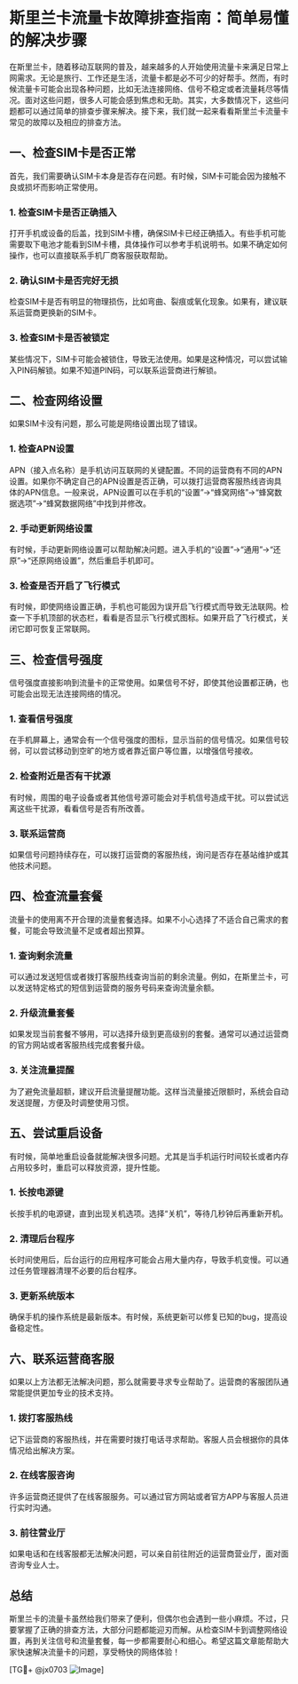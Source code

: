# 斯里兰卡流量卡故障排查指南：简单易懂的解决步骤

在斯里兰卡，随着移动互联网的普及，越来越多的人开始使用流量卡来满足日常上网需求。无论是旅行、工作还是生活，流量卡都是必不可少的好帮手。然而，有时候流量卡可能会出现各种问题，比如无法连接网络、信号不稳定或者流量耗尽等情况。面对这些问题，很多人可能会感到焦虑和无助。其实，大多数情况下，这些问题都可以通过简单的排查步骤来解决。接下来，我们就一起来看看斯里兰卡流量卡常见的故障以及相应的排查方法。

## 一、检查SIM卡是否正常

首先，我们需要确认SIM卡本身是否存在问题。有时候，SIM卡可能会因为接触不良或损坏而影响正常使用。

### 1. 检查SIM卡是否正确插入

打开手机或设备的后盖，找到SIM卡槽，确保SIM卡已经正确插入。有些手机可能需要取下电池才能看到SIM卡槽，具体操作可以参考手机说明书。如果不确定如何操作，也可以直接联系手机厂商客服获取帮助。

### 2. 确认SIM卡是否完好无损

检查SIM卡是否有明显的物理损伤，比如弯曲、裂痕或氧化现象。如果有，建议联系运营商更换新的SIM卡。

### 3. 检查SIM卡是否被锁定

某些情况下，SIM卡可能会被锁住，导致无法使用。如果是这种情况，可以尝试输入PIN码解锁。如果不知道PIN码，可以联系运营商进行解锁。

## 二、检查网络设置

如果SIM卡没有问题，那么可能是网络设置出现了错误。

### 1. 检查APN设置

APN（接入点名称）是手机访问互联网的关键配置。不同的运营商有不同的APN设置。如果你不确定自己的APN设置是否正确，可以拨打运营商客服热线咨询具体的APN信息。一般来说，APN设置可以在手机的“设置”->“蜂窝网络”->“蜂窝数据选项”->“蜂窝数据网络”中找到并修改。

### 2. 手动更新网络设置

有时候，手动更新网络设置可以帮助解决问题。进入手机的“设置”->“通用”->“还原”->“还原网络设置”，然后重启手机即可。

### 3. 检查是否开启了飞行模式

有时候，即使网络设置正确，手机也可能因为误开启飞行模式而导致无法联网。检查一下手机顶部的状态栏，看看是否显示飞行模式图标。如果开启了飞行模式，关闭它即可恢复正常联网。

## 三、检查信号强度

信号强度直接影响到流量卡的正常使用。如果信号不好，即使其他设置都正确，也可能会出现无法连接网络的情况。

### 1. 查看信号强度

在手机屏幕上，通常会有一个信号强度的图标，显示当前的信号情况。如果信号较弱，可以尝试移动到空旷的地方或者靠近窗户等位置，以增强信号接收。

### 2. 检查附近是否有干扰源

有时候，周围的电子设备或者其他信号源可能会对手机信号造成干扰。可以尝试远离这些干扰源，看看信号是否有所改善。

### 3. 联系运营商

如果信号问题持续存在，可以拨打运营商的客服热线，询问是否存在基站维护或其他技术问题。

## 四、检查流量套餐

流量卡的使用离不开合理的流量套餐选择。如果不小心选择了不适合自己需求的套餐，可能会导致流量不足或者超出预算。

### 1. 查询剩余流量

可以通过发送短信或者拨打客服热线查询当前的剩余流量。例如，在斯里兰卡，可以发送特定格式的短信到运营商的服务号码来查询流量余额。

### 2. 升级流量套餐

如果发现当前套餐不够用，可以选择升级到更高级别的套餐。通常可以通过运营商的官方网站或者客服热线完成套餐升级。

### 3. 关注流量提醒

为了避免流量超额，建议开启流量提醒功能。这样当流量接近限额时，系统会自动发送提醒，方便及时调整使用习惯。

## 五、尝试重启设备

有时候，简单地重启设备就能解决很多问题。尤其是当手机运行时间较长或者内存占用较多时，重启可以释放资源，提升性能。

### 1. 长按电源键

长按手机的电源键，直到出现关机选项。选择“关机”，等待几秒钟后再重新开机。

### 2. 清理后台程序

长时间使用后，后台运行的应用程序可能会占用大量内存，导致手机变慢。可以通过任务管理器清理不必要的后台程序。

### 3. 更新系统版本

确保手机的操作系统是最新版本。有时候，系统更新可以修复已知的bug，提高设备稳定性。

## 六、联系运营商客服

如果以上方法都无法解决问题，那么就需要寻求专业帮助了。运营商的客服团队通常能提供更加专业的技术支持。

### 1. 拨打客服热线

记下运营商的客服热线，并在需要时拨打电话寻求帮助。客服人员会根据你的具体情况给出解决方案。

### 2. 在线客服咨询

许多运营商还提供了在线客服服务。可以通过官方网站或者官方APP与客服人员进行实时沟通。

### 3. 前往营业厅

如果电话和在线客服都无法解决问题，可以亲自前往附近的运营商营业厅，面对面咨询专业人士。

## 总结

斯里兰卡的流量卡虽然给我们带来了便利，但偶尔也会遇到一些小麻烦。不过，只要掌握了正确的排查方法，大部分问题都能迎刃而解。从检查SIM卡到调整网络设置，再到关注信号和流量套餐，每一步都需要耐心和细心。希望这篇文章能帮助大家快速解决流量卡的问题，享受畅快的网络体验！

[TG💪+ @jx0703 ![Image](https://github.com/user-attachments/assets/dbca1d08-cadb-493c-b0ec-ad6f7a83f270)]